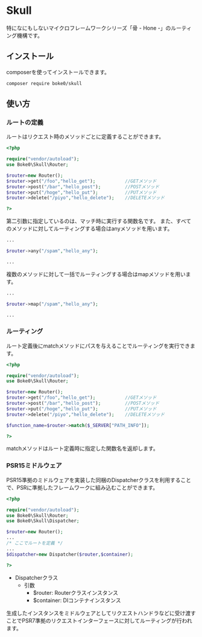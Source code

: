 Skull
===

特になにもしないマイクロフレームワークシリーズ「骨 - Hone -」のルーティング機構です。

## インストール

composerを使ってインストールできます。

```bash
composer require boke0/skull
```

## 使い方

### ルートの定義

ルートはリクエスト時のメソッドごとに定義することができます。

```PHP
<?php

require("vendor/autoload");
use Boke0\Skull\Router;

$router=new Router();
$router->get("/foo","hello_get");           //GETメソッド
$router->post("/bar","hello_post");         //POSTメソッド
$router->put("/hoge","hello_put");          //PUTメソッド
$router->delete("/piyo","hello_delete");    //DELETEメソッド

?>
```

第二引数に指定しているのは、マッチ時に実行する関数名です。
また、すべてのメソッドに対してルーティングする場合はanyメソッドを用います。

```PHP
...

$router->any("/spam","hello_any");

...
```

複数のメソッドに対して一括でルーティングする場合はmapメソッドを用います。

```PHP
...

$router->map("/spam","hello_any");

...
```

### ルーティング

ルート定義後にmatchメソッドにパスを与えることでルーティングを実行できます。

```PHP
<?php

require("vendor/autoload");
use Boke0\Skull\Router;

$router=new Router();
$router->get("/foo","hello_get");           //GETメソッド
$router->post("/bar","hello_post");         //POSTメソッド
$router->put("/hoge","hello_put");          //PUTメソッド
$router->delete("/piyo","hello_delete");    //DELETEメソッド

$function_name=$router->match($_SERVER["PATH_INFO"]);

?>
```

matchメソッドはルート定義時に指定した関数名を返却します。

### PSR15ミドルウェア

PSR15準拠のミドルウェアを実装した同梱のDispatcherクラスを利用することで、PSRに準拠したフレームワークに組み込むことができます。

```PHP
<?php

require("vendor/autoload");
use Boke0\Skull\Router;
use Boke0\Skull\Dispatcher;

$router=new Router();
...
/* ここでルートを定義 */
...
$dispatcher=new Dispatcher($router,$container);

?>
```

+ Dispatcherクラス
    + 引数
        + $router: Routerクラスインスタンス
        + $container: DIコンテナインスタンス

生成したインスタンスをミドルウェアとしてリクエストハンドラなどに受け渡すことでPSR7準拠のリクエストインターフェースに対してルーティングが行われます。
